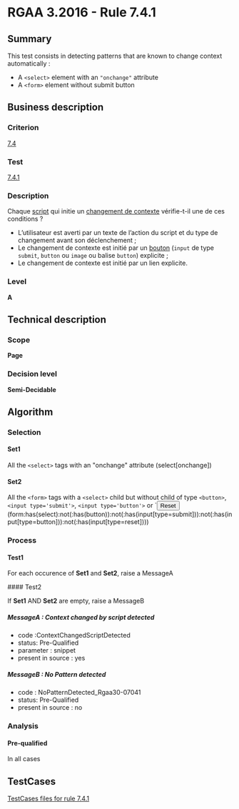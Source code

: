 # RGAA 3.2016 - Rule 7.4.1

## Summary
This test consists in detecting patterns that are known to change context automatically : 

- A `<select>` element with an `"onchange"` attribute
- A `<form>` element without submit button

## Business description

### Criterion
[7.4](http://references.modernisation.gouv.fr/rgaa-accessibilite/2016/criteres.html#crit-7-4)

### Test
[7.4.1](http://references.modernisation.gouv.fr/rgaa-accessibilite/2016/criteres.html#test-7-4-1)

### Description
<div lang="fr">Chaque <a href="http://references.modernisation.gouv.fr/rgaa-accessibilite/glossaire.html#script">script</a> qui initie un <a href="http://references.modernisation.gouv.fr/rgaa-accessibilite/glossaire.html#changement-de-contexte">changement de contexte</a> v&#xE9;rifie-t-il une de ces conditions&nbsp;? <ul><li>L&#x2019;utilisateur est averti par un texte de l&#x2019;action du script et du type de changement avant son d&#xE9;clenchement&nbsp;;</li> <li>Le changement de contexte est initi&#xE9; par un <a href="http://references.modernisation.gouv.fr/rgaa-accessibilite/glossaire.html#bouton-formulaire">bouton</a> (<code lang="en">input</code> de type <code lang="en">submit</code>, <code lang="en">button</code> ou <code lang="en">image</code> ou balise <code lang="en">button</code>) explicite&nbsp;;</li> <li>Le changement de contexte est initi&#xE9; par un lien explicite.</li> </ul></div>

### Level
**A**

## Technical description

### Scope
**Page**

### Decision level
**Semi-Decidable**

## Algorithm

### Selection

#### Set1

All the `<select>` tags with an "onchange" attribute (select[onchange])

#### Set2

All the `<form>` tags with a `<select>` child but without child of type
`<button>`, `<input type='submit'>`, `<input type='button'>` or `<input
type='reset'> (form:has(select):not(:has(button)):not(:has(input[type=submit])):not(:has(input[type=button])):not(:has(input[type=reset])))

### Process

#### Test1

For each occurence of **Set1** and **Set2**, raise a MessageA

#### Test2

If **Set1** AND **Set2** are empty, raise a MessageB

##### MessageA : Context changed by script detected

-   code :ContextChangedScriptDetected
-   status: Pre-Qualified
-   parameter : snippet
-   present in source : yes

##### MessageB : No Pattern detected

-   code : NoPatternDetected_Rgaa30-07041
-   status: Pre-Qualified
-   present in source : no

### Analysis

#### Pre-qualified

In all cases



##  TestCases

[TestCases files for rule 7.4.1](https://github.com/Asqatasun/Asqatasun/tree/develop/rules/rules-rgaa3.2016/src/test/resources/testcases/rgaa32016/Rgaa32016Rule070401/)


